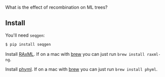 What is the effect of recombination on ML trees?

## Install

You'll need `seqgen`:

```sh
$ pip install seqgen
```

Install [RAxML](https://github.com/amkozlov/raxml-ng). If on a mac with
[brew](https://brew.sh/) you can just run `brew install raxml-ng`.

Install [phyml](http://www.atgc-montpellier.fr/phyml/). If on a mac with
[brew](https://brew.sh/) you can just run `brew install phyml`.
